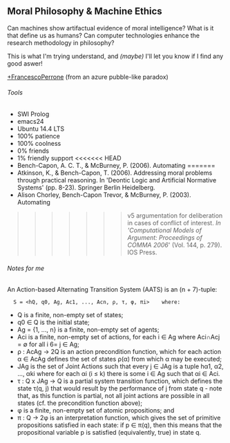 ## Moral Philosophy & Machine Ethics

Can machines show artifactual evidence of moral intelligence?
What is it that define us as humans?
Can computer technologies enhance the research methodology in philosophy?
 
This is what I'm trying understand, and *_(maybe)_* I'll let you know if
I find any good aswer!

<a href="https://plus.google.com/+FrancescoPerrone"
rel="publisher">+FrancescoPerrone</a> (from an azure pubble-like paradox)

###### Tools
* SWI Prolog
* emacs24
* Ubuntu 14.4 LTS
* 100% patience
* 100% coolness
* 0% friends
* 1% friendly support
<<<<<<< HEAD
* Bench-Capon, A. C. T., & McBurney, P. (2006). Automating
=======
* Atkinson, K., & Bench-Capon, T. (2006). Addressing moral problems through practical reasoning. In 'Deontic Logic and Artificial Normative Systems' (pp. 8-23). Springer Berlin Heidelberg.
* Alison Chorley, Bench-Capon Trevor, & McBurney, P. (2003). Automating
>>>>>>> v5
argumentation for deliberation in cases of conflict of interest. 
_In 'Computational Models of Argument: Proceedings of COMMA 2006_'
(Vol. 144, p. 279). IOS Press.

###### Notes for me

An Action-based Alternating Transition System (AATS) is an (n +
7)-tuple:
```logic
  S = <hQ, q0, Ag, Ac1, ..., Acn, ρ, τ, φ, πi>    where:
```
* Q is a finite, non-empty set of states;
* q0 ∈ Q is the initial state;
* Ag = {1, ..., n} is a finite, non-empty set of agents;
* Aci is a finite, non-empty set of actions, for each i ∈ Ag where Aci∩Acj = ∅
for all i 6= j ∈ Ag;
* ρ : AcAg → 2Q is an action precondition function, which for each action
α ∈ AcAg defines the set of states ρ(α) from which α may be executed;
* JAg is the set of Joint Actions such that every j ∈ JAg is a tuple
hα1, α2, ..., αki where for each αi (i ≤ k) there is some i ∈ Ag such that
αi ∈ Aci.
* τ : Q x JAg → Q is a partial system transition function, which defines the
state τ(q, j) that would result by the performance of j from state q - note
that, as this function is partial, not all joint actions are possible in all states (cf. the precondition function above);
* φ is a finite, non-empty set of atomic propositions; and
* π : Q → 2φ is an interpretation function, which gives the set of primitive
propositions satisfied in each state: if p ∈ π(q), then this means that the
propositional variable p is satisfied (equivalently, true) in state q.
